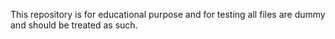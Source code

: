 This repository is for educational purpose and for testing all files are dummy and should be treated as such.
